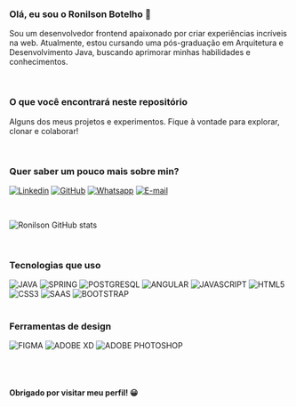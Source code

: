 ### Olá, eu sou o Ronilson Botelho 👋

Sou um desenvolvedor frontend apaixonado por criar experiências incríveis na web. Atualmente, estou cursando uma pós-graduação em Arquitetura e Desenvolvimento Java, buscando aprimorar minhas habilidades e conhecimentos.

<br/>

### O que você encontrará neste repositório

Alguns dos meus projetos e experimentos. Fique à vontade para explorar, clonar e colaborar!

<br/>

### Quer saber um pouco mais sobre min? 

[![Linkedin](https://img.shields.io/badge/LinkedIn-0077B5?style=for-the-badge&logo=linkedin&logoColor=white)](https://www.linkedin.com/in/ronilson-alves-63b57a138/)
[![GitHub](	https://img.shields.io/badge/GitHub-100000?style=for-the-badge&logo=github&logoColor=white)](https://github.com/Ronilsonb2)
[![Whatsapp](https://img.shields.io/badge/WhatsApp-25D366?style=for-the-badge&logo=whatsapp&logoColor=white)](https://api.whatsapp.com/send?phone=5513996308174https://github.com/Ronilsonb2)
[![E-mail](https://img.shields.io/badge/Gmail-D14836?style=for-the-badge&logo=gmail&logoColor=white)](mailto:ronilson-b2@hotmail.com)

<br/>


![Ronilson GitHub stats](https://github-readme-stats.vercel.app/api?username=Ronilsonb2&show_icons=true&theme=merko)

<br/>

### Tecnologias que uso

<div style="dislay:inline-block">
    <img alt= "JAVA" src="https://img.shields.io/badge/Java-ED8B00?style=for-the-badge&logo=openjdk&logoColor=white">
    <img alt= "SPRING" src="https://img.shields.io/badge/Spring-6DB33F?style=for-the-badge&logo=spring&logoColor=white">
    <img alt= "POSTGRESQL" src="https://img.shields.io/badge/PostgreSQL-316192?style=for-the-badge&logo=postgresql&logoColor=white">
    <img alt= "ANGULAR" src="https://img.shields.io/badge/Angular-DD0031?style=for-the-badge&logo=angular&logoColor=white">
    <img alt= "JAVASCRIPT" src="https://img.shields.io/badge/JavaScript-F7DF1E?style=for-the-badge&logo=javascript&logoColor=black">
    <img alt= "HTML5" src="https://img.shields.io/badge/HTML5-E34F26?style=for-the-badge&logo=html5&logoColor=white">
    <img alt= "CSS3" src="https://img.shields.io/badge/CSS3-1572B6?style=for-the-badge&logo=css3&logoColor=white">
    <img alt= "SAAS" src="https://img.shields.io/badge/Sass-CC6699?style=for-the-badge&logo=sass&logoColor=white">
    <img alt= "BOOTSTRAP" src="https://img.shields.io/badge/Bootstrap-563D7C?style=for-the-badge&logo=bootstrap&logoColor=white">
</div>
<br/>

### Ferramentas de design

<div style="dislay:inline-block">
    <img alt= "FIGMA" src="https://img.shields.io/badge/Figma-F24E1E?style=for-the-badge&logo=figma&logoColor=white">
    <img alt= "ADOBE XD" src="https://img.shields.io/badge/Adobe%20XD-470137?style=for-the-badge&logo=Adobe%20XD&logoColor=#FF61F6">
    <img alt= "ADOBE PHOTOSHOP" src="https://img.shields.io/badge/Adobe%20Photoshop-31A8FF?style=for-the-badge&logo=Adobe%20Photoshop&logoColor=black">
</div>

<br/><br/>
#### Obrigado por visitar meu perfil! 😀
